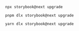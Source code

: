 ```shell renderer="common" language="js" packageManager="npm"
npx storybook@next upgrade
```

```shell renderer="common" language="js" packageManager="pnpm"
pnpm dlx storybook@next upgrade
```

```shell renderer="common" language="js" packageManager="yarn"
yarn dlx storybook@next upgrade
```
